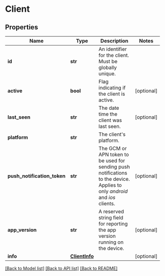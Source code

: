 # Client

## Properties
Name | Type | Description | Notes
------------ | ------------- | ------------- | -------------
**id** | **str** | An identifier for the client. Must be globally unique. | 
**active** | **bool** | Flag indicating if the client is active. | [optional] 
**last_seen** | **str** | The date time the client was last seen. | [optional] 
**platform** | **str** | The client&#39;s platform. | 
**push_notification_token** | **str** | The GCM or APN token to be used for sending push notifications to the device. Applies to only *android* and *ios* clients.  | [optional] 
**app_version** | **str** | A reserved string field for reporting the app version running on the device. | [optional] 
**info** | [**ClientInfo**](ClientInfo.md) |  | [optional] 

[[Back to Model list]](../README.md#documentation-for-models) [[Back to API list]](../README.md#documentation-for-api-endpoints) [[Back to README]](../README.md)


